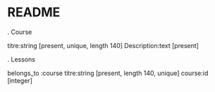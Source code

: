 # README

. Course

titre:string [present, unique, length 140]
Description:text [present]

. Lessons

belongs_to :course
titre:string [present, length 140, unique]
course:id [integer]
